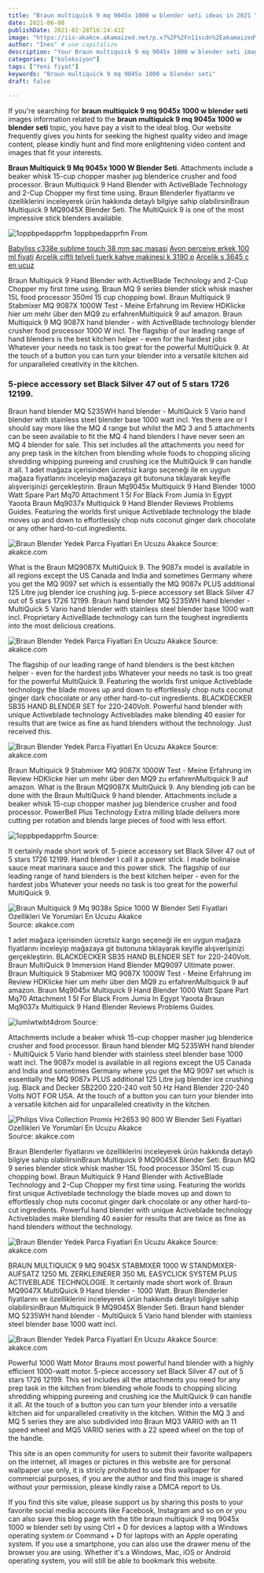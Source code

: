 ```yaml
---
title: "Braun multiquick 9 mq 9045x 1000 w blender seti ideas in 2021 "
date: 2021-06-08
publishDate: 2021-02-28T16:24:42Z
image: "https://iis-akakce.akamaized.net/p.x?%2F%2Fn11scdn%2Eakamaized%2Enet%2Fa1%2F1024%2Felektronik%2Fblender%2Fbraun%2Dmultiquick%2D4%2D5%2D7%2Dblender%2Dkavrama%2Dparcasi%5F%5F0878349853795265%2Ejpg"
author: "Ines" # use capitalize
description: "Your Braun multiquick 9 mq 9045x 1000 w blender seti images are ready in this website. Braun multiquick 9 mq 9045x 1000 w blender seti are a topic that is being searched for and liked by netizens today. You can Get the Braun multiquick 9 mq 9045x 1000 w blender seti files here. Find and Download all free vectors."
categories: ["koleksiyon"]
tags: ["Yeni fiyat"]
keywords: "Braun multiquick 9 mq 9045x 1000 w blender seti"
draft: false

---
```


If you're searching for **braun multiquick 9 mq 9045x 1000 w blender seti** images information related to the **braun multiquick 9 mq 9045x 1000 w blender seti** topic, you have pay a visit to the ideal  blog.  Our website frequently  gives you  hints  for seeking  the highest  quality video and image  content, please kindly hunt and find more enlightening video content and images  that fit your interests.

**Braun Multiquick 9 Mq 9045x 1000 W Blender Seti**. Attachments include a beaker whisk 15-cup chopper masher jug blenderice crusher and food processor. Braun Multiquick 9 Hand Blender with ActiveBlade Technology and 2-Cup Chopper my first time using. Braun Blenderler fiyatlarını ve özelliklerini inceleyerek ürün hakkında detaylı bilgiye sahip olabilirsinBraun Multiquick 9 MQ9045X Blender Seti. The MultiQuick 9 is one of the most impressive stick blenders available.

![1oppbpedapprfm](https://iis-akakce.akamaized.net/p.x?%2F%2Fn11scdn%2Eakamaized%2Enet%2Fa1%2F1024%2Felektronik%2Fyedek%2Dparca%2Dve%2Daksesuarlar%2Fbraun%2Dmr%2D730%2Dcm%2Dblender%2Dkavrama%2Dparcasi%5F%5F0435392914634807%2Ejpg "1oppbpedapprfm")
1oppbpedapprfm From 

[Babyliss c338e sublime touch 38 mm sac masasi](/babyliss-c338e-sublime-touch-38-mm-sac-masasi/)
[Avon perceive erkek 100 ml fiyati](/avon-perceive-erkek-100-ml-fiyati/)
[Arcelik ciftli telveli tuerk kahve makinesi k 3190 p](/arcelik-ciftli-telveli-tuerk-kahve-makinesi-k-3190-p/)
[Arcelik s 3645 c en ucuz](/arcelik-s-3645-c-en-ucuz/)

Braun Multiquick 9 Hand Blender with ActiveBlade Technology and 2-Cup Chopper my first time using. Braun MQ 9 series blender stick whisk masher 15L food processor 350ml 15 cup chopping bowl. Braun Multiquick 9 Stabmixer MQ 9087X 1000W Test - Meine Erfahrung im Review HDKlicke hier um mehr über den MQ9 zu erfahrenMultiquick 9 auf amazon. Braun Multiquick 9 MQ 9087X hand blender - with ActiveBlade technology blender crusher food processor 1000 W incl. The flagship of our leading range of hand blenders is the best kitchen helper - even for the hardest jobs Whatever your needs no task is too great for the powerful MultiQuick 9. At the touch of a button you can turn your blender into a versatile kitchen aid for unparalleled creativity in the kitchen.

### 5-piece accessory set Black Silver 47 out of 5 stars 1726 12199.

Braun hand blender MQ 5235WH hand blender - MultiQuick 5 Vario hand blender with stainless steel blender base 1000 watt incl. Yes there are or I should say more like the MQ 4 range but whilst the MQ 3 and 5 attachments can be seen available to fit the MQ 4 hand blenders I have never seen an MQ 4 blender for sale. This set includes all the attachments you need for any prep task in the kitchen from blending whole foods to chopping slicing shredding whipping pureeing and crushing ice the MultiQuick 9 can handle it all. 1 adet mağaza içerisinden ücretsiz kargo seçeneği ile en uygun mağaza fiyatlarını inceleyip mağazaya git butonuna tıklayarak keyifle alışverişinizi gerçekleştirin. Braun Mq9045x Multiquick 9 Hand Blender 1000 Watt Spare Part Mq70 Attachment 1 5l For Black From Jumia In Egypt Yaoota Braun Mq9037x Multiquick 9 Hand Blender Reviews Problems Guides. Featuring the worlds first unique Activeblade technology the blade moves up and down to effortlessly chop nuts coconut ginger dark chocolate or any other hard-to-cut ingredients.


![Braun Blender Yedek Parca Fiyatlari En Ucuzu Akakce](https://iis-akakce.akamaized.net/p.x?%2F%2Fn11scdn%2Eakamaized%2Enet%2Fa1%2F1024%2Felektronik%2Fyedek%2Dparca%2Dve%2Daksesuarlar%2Fbraun%2Dmq700m%2Dblender%2Dkavrama%2Dparcasi%2Dmotor%2Ddislisi%2D2li%5F%5F0324176461561133%2Ejpg "Braun Blender Yedek Parca Fiyatlari En Ucuzu Akakce")
Source: akakce.com

What is the Braun MQ9087X MultiQuick 9. The 9087x model is available in all regions except the US Canada and India and sometimes Germany where you get the MQ 9097 set which is essentially the MQ 9087x PLUS additional 125 Litre jug blender ice crushing jug. 5-piece accessory set Black Silver 47 out of 5 stars 1726 12199. Braun hand blender MQ 5235WH hand blender - MultiQuick 5 Vario hand blender with stainless steel blender base 1000 watt incl. Proprietary ActiveBlade technology can turn the toughest ingredients into the most delicious creations.

![Braun Blender Yedek Parca Fiyatlari En Ucuzu Akakce](https://iis-akakce.akamaized.net/p.x?%2F%2Fmcdn01%2Egittigidiyor%2Enet%2F56686%2F566869520%5F0%2Ejpg "Braun Blender Yedek Parca Fiyatlari En Ucuzu Akakce")
Source: akakce.com

The flagship of our leading range of hand blenders is the best kitchen helper - even for the hardest jobs Whatever your needs no task is too great for the powerful MultiQuick 9. Featuring the worlds first unique Activeblade technology the blade moves up and down to effortlessly chop nuts coconut ginger dark chocolate or any other hard-to-cut ingredients. BLACKDECKER SB35 HAND BLENDER SET for 220-240Volt. Powerful hand blender with unique Activeblade technology Activeblades make blending 40 easier for results that are twice as fine as hand blenders without the technology. Just received this.

![Braun Blender Yedek Parca Fiyatlari En Ucuzu Akakce](https://iis-akakce.akamaized.net/p.x?%2F%2Fn11scdn%2Eakamaized%2Enet%2Fa1%2F1024%2Felektronik%2Fyedek%2Dparca%2Dve%2Daksesuarlar%2Fbraun%2Dblender%2Ddisli%2Dbraun%2Dmotor%2Dkavrama%2Dkaplin%2Ddislisi%5F%5F0902340114706504%2Ejpg "Braun Blender Yedek Parca Fiyatlari En Ucuzu Akakce")
Source: akakce.com

Braun Multiquick 9 Stabmixer MQ 9087X 1000W Test - Meine Erfahrung im Review HDKlicke hier um mehr über den MQ9 zu erfahrenMultiquick 9 auf amazon. What is the Braun MQ9087X MultiQuick 9. Any blending job can be done with the Braun MultiQuick 9 hand blender. Attachments include a beaker whisk 15-cup chopper masher jug blenderice crusher and food processor. PowerBell Plus Technology Extra milling blade delivers more cutting per rotation and blends large pieces of food with less effort.

![1oppbpedapprfm](https://iis-akakce.akamaized.net/p.x?%2F%2Fn11scdn%2Eakamaized%2Enet%2Fa1%2F1024%2Felektronik%2Fyedek%2Dparca%2Dve%2Daksesuarlar%2Fbraun%2Dmr%2D730%2Dcm%2Dblender%2Dkavrama%2Dparcasi%5F%5F0435392914634807%2Ejpg "1oppbpedapprfm")
Source: 

It certainly made short work of. 5-piece accessory set Black Silver 47 out of 5 stars 1726 12199. Hand blender I call it a power stick. I made bolinaise sauce meat marinara sauce and this power stick. The flagship of our leading range of hand blenders is the best kitchen helper - even for the hardest jobs Whatever your needs no task is too great for the powerful MultiQuick 9.

![Braun Multiquick 9 Mq 9038x Spice 1000 W Blender Seti Fiyatlari Ozellikleri Ve Yorumlari En Ucuzu Akakce](https://cdn.akakce.com/braun/braun-multiquick-9-mq-9038x-spice-1000-w-seti-z.jpg "Braun Multiquick 9 Mq 9038x Spice 1000 W Blender Seti Fiyatlari Ozellikleri Ve Yorumlari En Ucuzu Akakce")
Source: akakce.com

1 adet mağaza içerisinden ücretsiz kargo seçeneği ile en uygun mağaza fiyatlarını inceleyip mağazaya git butonuna tıklayarak keyifle alışverişinizi gerçekleştirin. BLACKDECKER SB35 HAND BLENDER SET for 220-240Volt. Braun MultiQuick 9 Immersion Hand Blender MQ9097 Ultimate power. Braun Multiquick 9 Stabmixer MQ 9087X 1000W Test - Meine Erfahrung im Review HDKlicke hier um mehr über den MQ9 zu erfahrenMultiquick 9 auf amazon. Braun Mq9045x Multiquick 9 Hand Blender 1000 Watt Spare Part Mq70 Attachment 1 5l For Black From Jumia In Egypt Yaoota Braun Mq9037x Multiquick 9 Hand Blender Reviews Problems Guides.

![Iumlwtwbt4drom](https://iis-akakce.akamaized.net/p.z?%2F%2Fproductimages%2Ehepsiburada%2Enet%2Fs%2F3%2F600%2F9588099514418%2Ejpg "Iumlwtwbt4drom")
Source: 

Attachments include a beaker whisk 15-cup chopper masher jug blenderice crusher and food processor. Braun hand blender MQ 5235WH hand blender - MultiQuick 5 Vario hand blender with stainless steel blender base 1000 watt incl. The 9087x model is available in all regions except the US Canada and India and sometimes Germany where you get the MQ 9097 set which is essentially the MQ 9087x PLUS additional 125 Litre jug blender ice crushing jug. Black and Decker SB2200 220-240 volt 50 Hz Hand Blender 220-240 Volts NOT FOR USA. At the touch of a button you can turn your blender into a versatile kitchen aid for unparalleled creativity in the kitchen.

![Philips Viva Collection Promix Hr2653 90 800 W Blender Seti Fiyatlari Ozellikleri Ve Yorumlari En Ucuzu Akakce](https://cdn.akakce.com/philips/philips-viva-collection-promix-hr2653-90-800-w-seti-z.jpg "Philips Viva Collection Promix Hr2653 90 800 W Blender Seti Fiyatlari Ozellikleri Ve Yorumlari En Ucuzu Akakce")
Source: akakce.com

Braun Blenderler fiyatlarını ve özelliklerini inceleyerek ürün hakkında detaylı bilgiye sahip olabilirsinBraun Multiquick 9 MQ9045X Blender Seti. Braun MQ 9 series blender stick whisk masher 15L food processor 350ml 15 cup chopping bowl. Braun Multiquick 9 Hand Blender with ActiveBlade Technology and 2-Cup Chopper my first time using. Featuring the worlds first unique Activeblade technology the blade moves up and down to effortlessly chop nuts coconut ginger dark chocolate or any other hard-to-cut ingredients. Powerful hand blender with unique Activeblade technology Activeblades make blending 40 easier for results that are twice as fine as hand blenders without the technology.

![Braun Blender Yedek Parca Fiyatlari En Ucuzu Akakce](https://cdn.dsmcdn.com/ty74/product/media/images/20210222/18/65926220/144761246/1/1_org_zoom.jpg?boutiqueId=61&amp;merchantId=111651 "Braun Blender Yedek Parca Fiyatlari En Ucuzu Akakce")
Source: akakce.com

BRAUN MULTIQUICK 9 MQ 9045X STABMIXER 1000 W STANDMIXER-AUFSATZ 1250 ML ZERKLEINERER 350 ML EASYCLICK SYSTEM PLUS ACTIVEBLADE TECHNOLOGIE. It certainly made short work of. Braun MQ9047X MultiQuick 9 Hand blender - 1000 Watt. Braun Blenderler fiyatlarını ve özelliklerini inceleyerek ürün hakkında detaylı bilgiye sahip olabilirsinBraun Multiquick 9 MQ9045X Blender Seti. Braun hand blender MQ 5235WH hand blender - MultiQuick 5 Vario hand blender with stainless steel blender base 1000 watt incl.

![Braun Blender Yedek Parca Fiyatlari En Ucuzu Akakce](https://iis-akakce.akamaized.net/p.x?%2F%2Fn11scdn%2Eakamaized%2Enet%2Fa1%2F1024%2Felektronik%2Fblender%2Fbraun%2Dmultiquick%2D4%2D5%2D7%2Dblender%2Dkavrama%2Dparcasi%5F%5F0878349853795265%2Ejpg "Braun Blender Yedek Parca Fiyatlari En Ucuzu Akakce")
Source: akakce.com

Powerful 1000 Watt Motor Brauns most powerful hand blender with a highly efficient 1000-watt motor. 5-piece accessory set Black Silver 47 out of 5 stars 1726 12199. This set includes all the attachments you need for any prep task in the kitchen from blending whole foods to chopping slicing shredding whipping pureeing and crushing ice the MultiQuick 9 can handle it all. At the touch of a button you can turn your blender into a versatile kitchen aid for unparalleled creativity in the kitchen. Within the MQ 3 and MQ 5 series they are also subdivided into Braun MQ3 VARIO with an 11 speed wheel and MQ5 VARIO series with a 22 speed wheel on the top of the handle.

This site is an open community for users to submit their favorite wallpapers on the internet, all images or pictures in this website are for personal wallpaper use only, it is stricly prohibited to use this wallpaper for commercial purposes, if you are the author and find this image is shared without your permission, please kindly raise a DMCA report to Us.

If you find this site value, please support us by sharing this posts to your favorite social media accounts like Facebook, Instagram and so on or you can also save this blog page with the title braun multiquick 9 mq 9045x 1000 w blender seti by using Ctrl + D for devices a laptop with a Windows operating system or Command + D for laptops with an Apple operating system. If you use a smartphone, you can also use the drawer menu of the browser you are using. Whether it's a Windows, Mac, iOS or Android operating system, you will still be able to bookmark this website.
